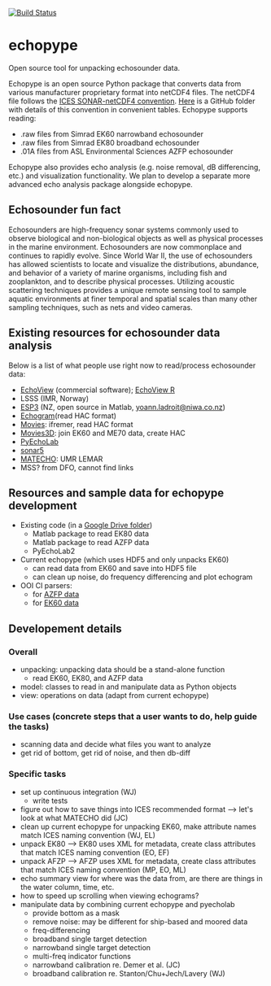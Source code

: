 [![Build Status](https://travis-ci.org/leewujung/echopype.svg?branch=master)](https://travis-ci.org/leewujung/echopype)

# echopype
Open source tool for unpacking echosounder data.

Echopype is an open source Python package that converts data from various manufacturer proprietary format into netCDF4 files. The netCDF4 file follows the [ICES SONAR-netCDF4 convention](http://www.ices.dk/sites/pub/Publication%20Reports/Cooperative%20Research%20Report%20(CRR)/CRR341/CRR341.pdf). [Here](https://github.com/ices-eg/wg_WGFAST/tree/master/SONAR-netCDF4) is a GitHub folder with details of this convention in convenient tables. Echopype supports reading:
- .raw files from Simrad EK60 narrowband echosounder
- .raw files from Simrad EK80 broadband echosounder
- .01A files from ASL Environmental Sciences AZFP echosounder

Echopype also provides echo analysis (e.g. noise removal, dB differencing, etc.) and visualization functionality. We plan to develop a separate more advanced echo analysis package alongside echopype.

## Echosounder fun fact
Echosounders are high-frequency sonar systems commonly used to observe biological and non-biological objects as well as physical processes in the marine environment. Echosounders are now commonplace and continues to rapidly evolve. Since World War II, the use of echosounders has allowed scientists to locate and visualize the distributions, abundance, and behavior of a variety of marine organisms, including fish and zooplankton, and to describe physical processes. Utilizing acoustic scattering techniques provides a unique remote sensing tool to sample aquatic environments at finer temporal and spatial scales than many other sampling techniques, such as nets and video cameras.

## Existing resources for echosounder data analysis
Below is a list of what people use right now to read/process echosounder data:
- [EchoView](https://www.echoview.com/) (commercial software); [EchoView R](https://github.com/AustralianAntarcticDivision/EchoviewR)
- LSSS (IMR, Norway)
- [ESP3](https://bitbucket.org/echoanalysis/esp3/overview) (NZ, open source in Matlab, yoann.ladroit@niwa.co.nz)
- [Echogram](https://cran.r-project.org/web/packages/echogram/index.html)(read HAC format)
- [Movies](http://flotte.ifremer.fr/fleet/Presentation-of-the-fleet/Logiciels-embarques/MOVIES): ifremer, read HAC format
- [Movies3D](http://flotte.ifremer.fr/content/download/6032/129677/file/MOVIES3D_general.pdf): join EK60 and ME70 data, create HAC
- [PyEchoLab](https://drive.google.com/drive/folders/1q2ddkBx1cathE-6V_bIjqLBQj4yX7csm?usp=sharing)
- [sonar5](http://folk.uio.no/hbalk/sonar4_5/index.htm)
- [MATECHO](https://usermanual.wiki/Pdf/MatechoUserManual18052017.963673607.pdf): UMR LEMAR
- MSS? from DFO, cannot find links

## Resources and sample data for echopype development
- Existing code (in a [Google Drive folder](https://drive.google.com/drive/folders/1q2ddkBx1cathE-6V_bIjqLBQj4yX7csm?usp=sharing))
  - Matlab package to read EK80 data
  - Matlab package to read AZFP data
  - PyEchoLab2
- Current echopype (which uses HDF5 and only unpacks EK60)
  - can read data from EK60 and save into HDF5 file
  - can clean up noise, do frequency differencing and plot echogram
- OOI CI parsers:
  - for [AZFP data](https://github.com/oceanobservatories/mi-instrument/blob/master/mi/dataset/parser/zplsc_c.py)
  - for [EK60 data](https://github.com/oceanobservatories/mi-instrument/tree/master/mi/instrument/kut/ek60/ooicore)

## Developement details
### Overall
- unpacking: unpacking data should be a stand-alone function
  - read EK60, EK80, and AZFP data
- model: classes to read in and manipulate data as Python objects
- view: operations on data (adapt from current echopype)
### Use cases (concrete steps that a user wants to do, help guide the tasks)
- scanning data and decide what files you want to analyze
- get rid of bottom, get rid of noise, and then db-diff
### Specific tasks
- set up continuous integration (WJ)
  - write tests
- figure out how to save things into ICES recommended format --> let's look at what MATECHO did (JC)
- clean up current echopype for unpacking EK60, make attribute names match ICES naming convention (WJ, EL)
- unpack EK80 --> EK80 uses XML for metadata, create class attributes that match ICES naming convention (EO, EF)
- unpack AFZP --> AFZP uses XML for metadata, create class attributes that match ICES naming convention (MP, EO, ML)
- echo summary view for where was the data from, are there are things in the water column, time, etc.
- how to speed up scrolling when viewing echograms?
- manipulate data by combining current echopype and pyecholab
  - provide bottom as a mask
  - remove noise: may be different for ship-based and moored data
  - freq-differencing
  - broadband single target detection
  - narrowband single target detection
  - multi-freq indicator functions
  - narrowband calibration re. Demer et al. (JC)
  - broadband calibration re. Stanton/Chu+Jech/Lavery (WJ)

